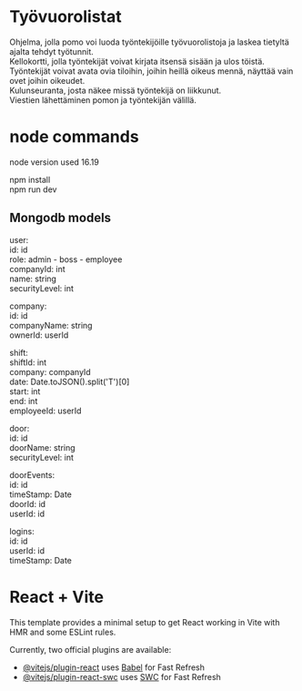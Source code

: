 # Työvuorolistat

Ohjelma, jolla pomo voi luoda työntekijöille työvuorolistoja ja laskea tietyltä ajalta tehdyt työtunnit.  
Kellokortti, jolla työntekijät voivat kirjata itsensä sisään ja ulos töistä.  
Työntekijät voivat avata ovia tiloihin, joihin heillä oikeus mennä, näyttää vain ovet joihin oikeudet.  
Kulunseuranta, josta näkee missä työntekijä on liikkunut.  
Viestien lähettäminen pomon ja työntekijän välillä.  
  

# node commands
node version used 16.19  
  
npm install  
npm run dev  

## Mongodb models

user:  
id: id  
role: admin - boss - employee  
companyId: int  
name: string  
securityLevel: int  
  
company:  
id: id  
companyName: string  
ownerId: userId  
  
shift:  
shiftId: int  
company: companyId  
date: Date.toJSON().split('T')[0]  
start: int  
end: int  
employeeId: userId  
  
door:  
id: id  
doorName: string  
securityLevel: int  
  
doorEvents:  
id: id  
timeStamp: Date  
doorId: id  
userId: id  
  
logins:  
id: id  
userId: id  
timeStamp: Date  
  
# React + Vite

This template provides a minimal setup to get React working in Vite with HMR and some ESLint rules.

Currently, two official plugins are available:

- [@vitejs/plugin-react](https://github.com/vitejs/vite-plugin-react/blob/main/packages/plugin-react/README.md) uses [Babel](https://babeljs.io/) for Fast Refresh
- [@vitejs/plugin-react-swc](https://github.com/vitejs/vite-plugin-react-swc) uses [SWC](https://swc.rs/) for Fast Refresh
